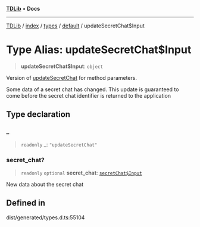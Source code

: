 [**TDLib**](../../../../../../README.md) • **Docs**

***

[TDLib](../../../../../../modules.md) / [index](../../../../../README.md) / [types](../../../README.md) / [default](../README.md) / updateSecretChat$Input

# Type Alias: updateSecretChat$Input

> **updateSecretChat$Input**: `object`

Version of [updateSecretChat](updateSecretChat.md) for method parameters.

Some data of a secret chat has changed. This update is guaranteed to come before the secret chat identifier is returned to the application

## Type declaration

### \_

> `readonly` **\_**: `"updateSecretChat"`

### secret\_chat?

> `readonly` `optional` **secret\_chat**: [`secretChat$Input`](secretChat$Input-1.md)

New data about the secret chat

## Defined in

dist/generated/types.d.ts:55104
